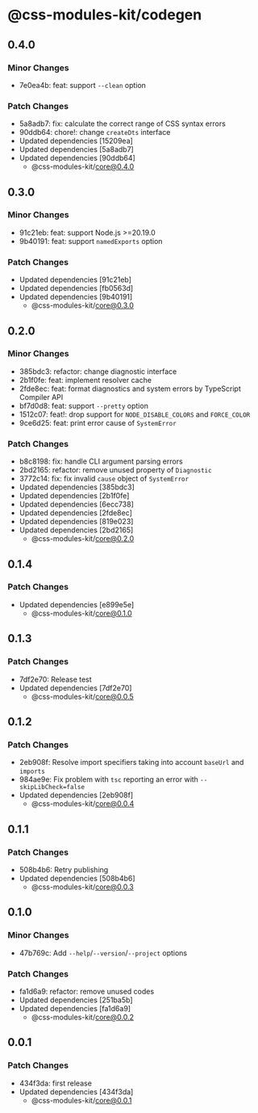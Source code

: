 # @css-modules-kit/codegen

## 0.4.0

### Minor Changes

- 7e0ea4b: feat: support `--clean` option

### Patch Changes

- 5a8adb7: fix: calculate the correct range of CSS syntax errors
- 90ddb64: chore!: change `createDts` interface
- Updated dependencies [15209ea]
- Updated dependencies [5a8adb7]
- Updated dependencies [90ddb64]
  - @css-modules-kit/core@0.4.0

## 0.3.0

### Minor Changes

- 91c21eb: feat: support Node.js >=20.19.0
- 9b40191: feat: support `namedExports` option

### Patch Changes

- Updated dependencies [91c21eb]
- Updated dependencies [fb0563d]
- Updated dependencies [9b40191]
  - @css-modules-kit/core@0.3.0

## 0.2.0

### Minor Changes

- 385bdc3: refactor: change diagnostic interface
- 2b1f0fe: feat: implement resolver cache
- 2fde8ec: feat: format diagnostics and system errors by TypeScript Compiler API
- bf7d0d8: feat: support `--pretty` option
- 1512c07: feat!: drop support for `NODE_DISABLE_COLORS` and `FORCE_COLOR`
- 9ce6d25: feat: print error cause of `SystemError`

### Patch Changes

- b8c8198: fix: handle CLI argument parsing errors
- 2bd2165: refactor: remove unused property of `Diagnostic`
- 3772c14: fix: fix invalid `cause` object of `SystemError`
- Updated dependencies [385bdc3]
- Updated dependencies [2b1f0fe]
- Updated dependencies [6ecc738]
- Updated dependencies [2fde8ec]
- Updated dependencies [819e023]
- Updated dependencies [2bd2165]
  - @css-modules-kit/core@0.2.0

## 0.1.4

### Patch Changes

- Updated dependencies [e899e5e]
  - @css-modules-kit/core@0.1.0

## 0.1.3

### Patch Changes

- 7df2e70: Release test
- Updated dependencies [7df2e70]
  - @css-modules-kit/core@0.0.5

## 0.1.2

### Patch Changes

- 2eb908f: Resolve import specifiers taking into account `baseUrl` and `imports`
- 984ae9e: Fix problem with `tsc` reporting an error with `--skipLibCheck=false`
- Updated dependencies [2eb908f]
  - @css-modules-kit/core@0.0.4

## 0.1.1

### Patch Changes

- 508b4b6: Retry publishing
- Updated dependencies [508b4b6]
  - @css-modules-kit/core@0.0.3

## 0.1.0

### Minor Changes

- 47b769c: Add `--help`/`--version`/`--project` options

### Patch Changes

- fa1d6a9: refactor: remove unused codes
- Updated dependencies [251ba5b]
- Updated dependencies [fa1d6a9]
  - @css-modules-kit/core@0.0.2

## 0.0.1

### Patch Changes

- 434f3da: first release
- Updated dependencies [434f3da]
  - @css-modules-kit/core@0.0.1
